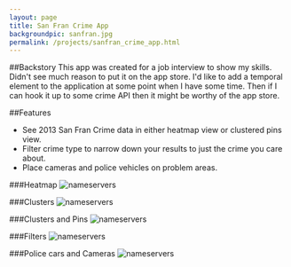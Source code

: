 ```yaml
---
layout: page
title: San Fran Crime App
backgroundpic: sanfran.jpg
permalink: /projects/sanfran_crime_app.html
---
```


##Backstory
This app was created for a job interview to show my skills.  Didn't see much reason to put it on the app store.  I'd like to add a temporal element to the application at some point when I have some time.  Then if I can hook it up to some crime API then it might be worthy of the app store.

##Features
* See 2013 San Fran Crime data in either heatmap view or clustered pins view.  
* Filter crime type to narrow down your results to just the crime you care about.  
* Place cameras and police vehicles on problem areas.

###Heatmap
![nameservers](/img/sf-crime/heatmap.jpg)

###Clusters
![nameservers](/img/sf-crime/clusters.jpg)

###Clusters and Pins
![nameservers](/img/sf-crime/clusters2.jpg)

###Filters
![nameservers](/img/sf-crime/filters.jpg)

###Police cars and Cameras
![nameservers](/img/sf-crime/carsandcameras.jpg)